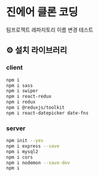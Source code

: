 # 진에어 클론 코딩
팀프로젝트
레파지토리 이름 변경 테스트

## ⚙️ 설치 라이브러리  

### client

```bash
npm i
npm i sass
npm i swiper
npm i react-redux
npm i redux
npm i @reduxjs/toolkit
npm i react-datepicker date-fns 
```

### server

```bash
npm init --yes
npm i express --save
npm i mysql2
npm i cors
npm i nodemon --save-dev
npm i
```
